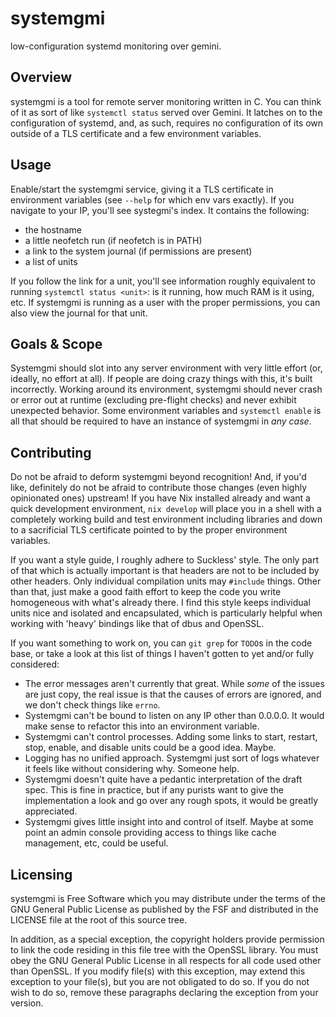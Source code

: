 # systemgmi
low-configuration systemd monitoring over gemini.

## Overview
systemgmi is a tool for remote server monitoring written in C. You can think of
it as sort of like `systemctl status` served over Gemini. It latches on to the
configuration of systemd, and, as such, requires no configuration of its own
outside of a TLS certificate and a few environment variables.

## Usage
Enable/start the systemgmi service, giving it a TLS certificate in environment
variables (see `--help` for which env vars exactly). If you navigate to your IP,
you'll see systegmi's index. It contains the following:

+ the hostname
+ a little neofetch run (if neofetch is in PATH)
+ a link to the system journal (if permissions are present)
+ a list of units

If you follow the link for a unit, you'll see information roughly equivalent to
running `systemctl status <unit>`: is it running, how much RAM is it using, etc.
If systemgmi is running as a user with the proper permissions, you can also view
the journal for that unit.

## Goals & Scope
Systemgmi should slot into any server environment with very little effort (or,
ideally, no effort at all). If people are doing crazy things with this, it's
built incorrectly. Working around its environment, systemgmi should never crash
or error out at runtime (excluding pre-flight checks) and never exhibit
unexpected behavior. Some environment variables and `systemctl enable` is all
that should be required to have an instance of systemgmi in *any case*.

## Contributing
Do not be afraid to deform systemgmi beyond recognition! And, if you'd like,
definitely do not be afraid to contribute those changes (even highly opinionated
ones) upstream! If you have Nix installed already and want a quick development
environment, `nix develop` will place you in a shell with a completely working
build and test environment including libraries and down to a sacrificial TLS
certificate pointed to by the proper environment variables.

If you want a style guide, I roughly adhere to Suckless' style. The only part of
that which is actually important is that headers are not to be included by other
headers. Only individual compilation units may `#include` things. Other than
that, just make a good faith effort to keep the code you write homogeneous with
what's already there. I find this style keeps individual units nice and isolated
and encapsulated, which is particularly helpful when working with 'heavy'
bindings like that of dbus and OpenSSL.

If you want something to work on, you can `git grep` for `TODO`s in the code
base, or take a look at this list of things I haven't gotten to yet and/or fully
considered:

+ The error messages aren't currently that great. While *some* of the issues are
  just copy, the real issue is that the causes of errors are ignored, and we
  don't check things like `errno`.
+ Systemgmi can't be bound to listen on any IP other than 0.0.0.0. It would make
  sense to refactor this into an environment variable.
+ Systemgmi can't control processes. Adding some links to start, restart, stop,
  enable, and disable units could be a good idea. Maybe.
+ Logging has no unified approach. Systemgmi just sort of logs whatever it feels
  like without considering why. Someone help.
+ Systemgmi doesn't quite have a pedantic interpretation of the draft spec. This
  is fine in practice, but if any purists want to give the implementation a look
  and go over any rough spots, it would be greatly appreciated.
+ Systemgmi gives little insight into and control of itself. Maybe at some point
  an admin console providing access to things like cache management, etc, could
  be useful.

## Licensing
systemgmi is Free Software which you may distribute under the terms of the GNU
General Public License as published by the FSF and distributed in the LICENSE
file at the root of this source tree.

In addition, as a special exception, the copyright holders provide permission to
link the code residing in this file tree with the OpenSSL library. You must obey
the GNU General Public License in all respects for all code used other than
OpenSSL. If you modify file(s) with this exception, may extend this exception to
your file(s), but you are not obligated to do so. If you do not wish to do so,
remove these paragraphs declaring the exception from your version.
